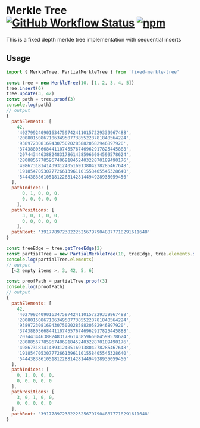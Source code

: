 # Merkle Tree [![GitHub Workflow Status](https://img.shields.io/github/workflow/status/tornadocash/fixed-merkle-tree/build)](https://github.com/tornadocash/fixed-merkle-tree/actions) [![npm](https://img.shields.io/npm/v/fixed-merkle-tree)](https://www.npmjs.com/package/fixed-merkle-tree)

This is a fixed depth merkle tree implementation with sequential inserts

## Usage

```javascript
import { MerkleTree, PartialMerkleTree } from 'fixed-merkle-tree'

const tree = new MerkleTree(10, [1, 2, 3, 4, 5])
tree.insert(6)
tree.update(3, 42)
const path = tree.proof(3)
console.log(path)
// output
{
  pathElements: [
    42,
    '4027992409016347597424110157229339967488',
    '2008015086710634950773855228781840564224',
    '938972308169430750202858820582946897920',
    '3743880566844110745576746962917825445888',
    '2074434463882483178614385966084599578624',
    '2808856778596740691845240322870189490176',
    '4986731814143931240516913804278285467648',
    '1918547053077726613961101558405545328640',
    '5444383861051812288142814494928935059456'
  ],
  pathIndices: [
      0, 1, 0, 0, 0,
      0, 0, 0, 0, 0
    ],
  pathPositions: [
      3, 0, 1, 0, 0,
      0, 0, 0, 0, 0
    ],
  pathRoot: '3917789723822252567979048877718291611648'
}

const treeEdge = tree.getTreeEdge(2)
const partialTree = new PartialMerkleTree(10, treeEdge, tree.elements.slice(treeEdge.edgeIndex))
console.log(partialTree.elements)
// output
  [<2 empty items >, 3, 42, 5, 6]

const proofPath = partialTree.proof(3)
console.log(proofPath)
// output
{
  pathElements: [
    42,
    '4027992409016347597424110157229339967488',
    '2008015086710634950773855228781840564224',
    '938972308169430750202858820582946897920',
    '3743880566844110745576746962917825445888',
    '2074434463882483178614385966084599578624',
    '2808856778596740691845240322870189490176',
    '4986731814143931240516913804278285467648',
    '1918547053077726613961101558405545328640',
    '5444383861051812288142814494928935059456'
  ],
  pathIndices: [
    0, 1, 0, 0, 0,
    0, 0, 0, 0, 0
  ],
  pathPositions: [
    3, 0, 1, 0, 0,
    0, 0, 0, 0, 0
  ],
  pathRoot: '3917789723822252567979048877718291611648'
}

```
